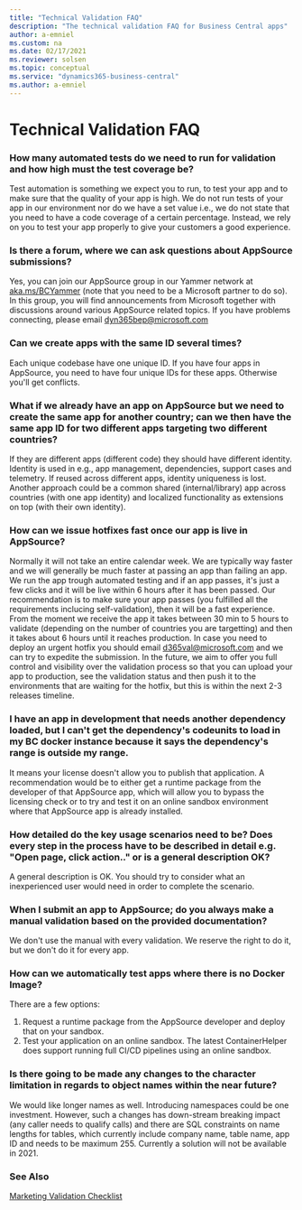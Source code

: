 ```yaml
---
title: "Technical Validation FAQ"
description: "The technical validation FAQ for Business Central apps"
author: a-emniel
ms.custom: na
ms.date: 02/17/2021
ms.reviewer: solsen
ms.topic: conceptual
ms.service: "dynamics365-business-central"
ms.author: a-emniel
---
```


# Technical Validation FAQ
 

### How many automated tests do we need to run for validation and how high must the test coverage be?  
Test automation is something we expect you to run, to test your app and to make sure that the quality of your app is high. We do not run tests of your app in our environment nor do we have a set value i.e., we do not state that you need to have a code coverage of a certain percentage. Instead, we rely on you to test your app properly to give your customers a good experience.     
 
### Is there a forum, where we can ask questions about AppSource submissions?
Yes, you can join our AppSource group in our Yammer network at [aka.ms/BCYammer](http://aka.ms/bcyammer) (note that you need to be a Microsoft partner to do so). In this group, you will find announcements from Microsoft together with discussions around various AppSource related topics. If you have problems connecting, please email dyn365bep@microsoft.com 

### Can we create apps with the same ID several times?  
Each unique codebase have one unique ID. If you have four apps in AppSource, you need to have four unique IDs for these apps. Otherwise you'll get conflicts. 

### What if we already have an app on AppSource but we need to create the same app for another country; can we then have the same app ID for two different apps targeting two different countries?  
If they are different apps (different code) they should have different identity. Identity is used in e.g., app management, dependencies, support cases and telemetry. If reused across different apps, identity uniqueness is lost. Another approach could be a common shared (internal/library) app across countries (with one app identity) and localized functionality as extensions on top (with their own identity). 
 
### How can we issue hotfixes fast once our app is live in AppSource?  
Normally it will not take an entire calendar week. We are typically way faster and we will generally be much faster at passing an app than failing an app. We run the app trough automated testing and if an app passes, it's just a few clicks and it will be live within 6 hours after it has been passed. Our recommendation is to make sure your app passes (you fulfilled all the requirements inclucing self-validation), then it will be a fast experience. From the moment we receive the app it takes between 30 min to 5 hours to validate (depending on the number of countries you are targetting) and then it takes about 6 hours until it reaches production. In case you need to deploy an urgent hotfix you should email d365val@microsoft.com and we can try to expedite the submission.
In the future, we aim to offer you full control and visibility over the validation process so that you can upload your app to production, see the validation status and then push it to the environments that are waiting for the hotfix, but this is within the next 2-3 releases timeline.

### I have an app in development that needs another dependency loaded, but I can't get the dependency's codeunits to load in my BC docker instance because it says the dependency's range is outside my range.  
It means your license doesn't allow you to publish that application. A recommendation would be to either get a runtime package from the developer of that AppSource app, which will allow you to bypass the licensing check or to try and test it on an online sandbox environment where that AppSource app is already installed. 

### How detailed do the key usage scenarios need to be? Does every step in the process have to be described in detail e.g. "Open page, click action.." or is a general description OK?  
A general description is OK. You should try to consider what an inexperienced user would need in order to complete the scenario. 

### When I submit an app to AppSource; do you always make a manual validation based on the provided documentation?  
We don't use the manual with every validation. We reserve the right to do it, but we don't do it for every app. 

### How can we automatically test apps where there is no Docker Image?  
There are a few options: 
1. Request a runtime package from the AppSource developer and deploy that on your sandbox. 
2. Test your application on an online sandbox. The latest ContainerHelper does support running full CI/CD pipelines using an online sandbox.

### Is there going to be made any changes to the character limitation in regards to object names within the near future? 
We would like longer names as well. Introducing namespaces could be one investment. However, such a changes has down-stream breaking impact (any caller needs to qualify calls) and there are SQL constraints on name lengths for tables, which currently include company name, table name, app ID and needs to be maximum 255. Currently a solution will not be available in 2021. 



### See Also

[Marketing Validation Checklist](readiness-checklist-marketing.md)  
